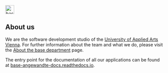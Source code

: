 <picture>
  <source media="(prefers-color-scheme: dark)" srcset="https://base-angewandte-docs.readthedocs.io/en/latest/_static/base-dark.svg">
  <img alt="base" src="https://base-angewandte-docs.readthedocs.io/en/latest/_static/base-light.svg" height="28">
</picture>

## About us

We are the software development studio of the [University of Applied Arts Vienna](https://www.dieangewandte.at). For further information about the team and what we do, please visit the [About the base department](https://base.uni-ak.ac.at/about/department/) page.

The entry point for the documentation of all our applications can be found at [base-angewandte-docs.readthedocs.io](https://base-angewandte-docs.readthedocs.io).
